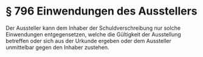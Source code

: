 # § 796 Einwendungen des Ausstellers
Der Aussteller kann dem Inhaber der Schuldverschreibung nur solche Einwendungen entgegensetzen, welche die Gültigkeit der Ausstellung betreffen oder sich aus der Urkunde ergeben oder dem Aussteller unmittelbar gegen den Inhaber zustehen.